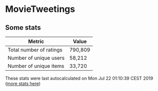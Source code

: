 # MovieTweetings
## Some stats

Metric | Value
--- | ---
Total number of ratings                 | 790,809
Number of unique users                  | 58,212
Number of unique items                  | 33,720
These stats were last autocalculated on Mon Jul 22 01:10:39 CEST 2019  ([more stats here](./stats.md))

